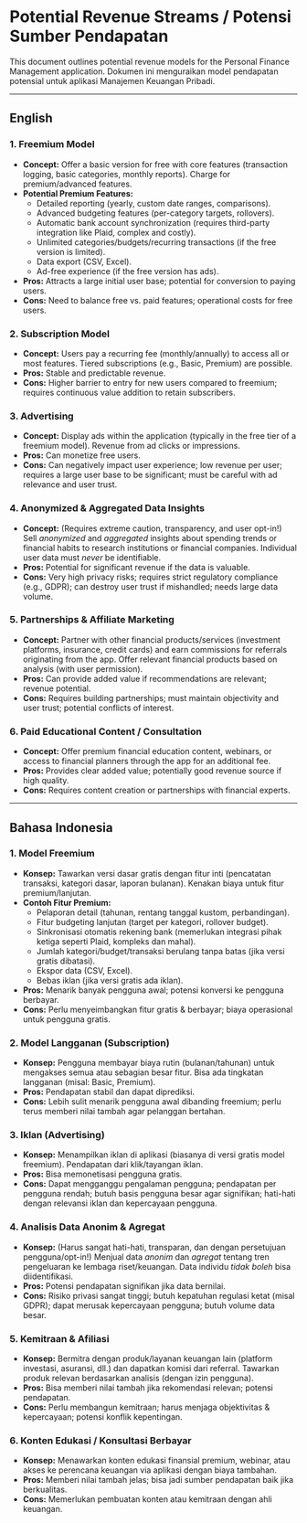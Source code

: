 # Potential Revenue Streams / Potensi Sumber Pendapatan

This document outlines potential revenue models for the Personal Finance Management application.
Dokumen ini menguraikan model pendapatan potensial untuk aplikasi Manajemen Keuangan Pribadi.

---

## English

### 1. Freemium Model

*   **Concept:** Offer a basic version for free with core features (transaction logging, basic categories, monthly reports). Charge for premium/advanced features.
*   **Potential Premium Features:**
    *   Detailed reporting (yearly, custom date ranges, comparisons).
    *   Advanced budgeting features (per-category targets, rollovers).
    *   Automatic bank account synchronization (requires third-party integration like Plaid, complex and costly).
    *   Unlimited categories/budgets/recurring transactions (if the free version is limited).
    *   Data export (CSV, Excel).
    *   Ad-free experience (if the free version has ads).
*   **Pros:** Attracts a large initial user base; potential for conversion to paying users.
*   **Cons:** Need to balance free vs. paid features; operational costs for free users.

### 2. Subscription Model

*   **Concept:** Users pay a recurring fee (monthly/annually) to access all or most features. Tiered subscriptions (e.g., Basic, Premium) are possible.
*   **Pros:** Stable and predictable revenue.
*   **Cons:** Higher barrier to entry for new users compared to freemium; requires continuous value addition to retain subscribers.

### 3. Advertising

*   **Concept:** Display ads within the application (typically in the free tier of a freemium model). Revenue from ad clicks or impressions.
*   **Pros:** Can monetize free users.
*   **Cons:** Can negatively impact user experience; low revenue per user; requires a large user base to be significant; must be careful with ad relevance and user trust.

### 4. Anonymized & Aggregated Data Insights

*   **Concept:** (Requires extreme caution, transparency, and user opt-in!) Sell *anonymized* and *aggregated* insights about spending trends or financial habits to research institutions or financial companies. Individual user data must *never* be identifiable.
*   **Pros:** Potential for significant revenue if the data is valuable.
*   **Cons:** Very high privacy risks; requires strict regulatory compliance (e.g., GDPR); can destroy user trust if mishandled; needs large data volume.

### 5. Partnerships & Affiliate Marketing

*   **Concept:** Partner with other financial products/services (investment platforms, insurance, credit cards) and earn commissions for referrals originating from the app. Offer relevant financial products based on analysis (with user permission).
*   **Pros:** Can provide added value if recommendations are relevant; revenue potential.
*   **Cons:** Requires building partnerships; must maintain objectivity and user trust; potential conflicts of interest.

### 6. Paid Educational Content / Consultation

*   **Concept:** Offer premium financial education content, webinars, or access to financial planners through the app for an additional fee.
*   **Pros:** Provides clear added value; potentially good revenue source if high quality.
*   **Cons:** Requires content creation or partnerships with financial experts.

---

## Bahasa Indonesia

### 1. Model Freemium

*   **Konsep:** Tawarkan versi dasar gratis dengan fitur inti (pencatatan transaksi, kategori dasar, laporan bulanan). Kenakan biaya untuk fitur premium/lanjutan.
*   **Contoh Fitur Premium:**
    *   Pelaporan detail (tahunan, rentang tanggal kustom, perbandingan).
    *   Fitur budgeting lanjutan (target per kategori, rollover budget).
    *   Sinkronisasi otomatis rekening bank (memerlukan integrasi pihak ketiga seperti Plaid, kompleks dan mahal).
    *   Jumlah kategori/budget/transaksi berulang tanpa batas (jika versi gratis dibatasi).
    *   Ekspor data (CSV, Excel).
    *   Bebas iklan (jika versi gratis ada iklan).
*   **Pros:** Menarik banyak pengguna awal; potensi konversi ke pengguna berbayar.
*   **Cons:** Perlu menyeimbangkan fitur gratis & berbayar; biaya operasional untuk pengguna gratis.

### 2. Model Langganan (Subscription)

*   **Konsep:** Pengguna membayar biaya rutin (bulanan/tahunan) untuk mengakses semua atau sebagian besar fitur. Bisa ada tingkatan langganan (misal: Basic, Premium).
*   **Pros:** Pendapatan stabil dan dapat diprediksi.
*   **Cons:** Lebih sulit menarik pengguna awal dibanding freemium; perlu terus memberi nilai tambah agar pelanggan bertahan.

### 3. Iklan (Advertising)

*   **Konsep:** Menampilkan iklan di aplikasi (biasanya di versi gratis model freemium). Pendapatan dari klik/tayangan iklan.
*   **Pros:** Bisa memonetisasi pengguna gratis.
*   **Cons:** Dapat mengganggu pengalaman pengguna; pendapatan per pengguna rendah; butuh basis pengguna besar agar signifikan; hati-hati dengan relevansi iklan dan kepercayaan pengguna.

### 4. Analisis Data Anonim & Agregat

*   **Konsep:** (Harus sangat hati-hati, transparan, dan dengan persetujuan pengguna/opt-in!) Menjual data *anonim* dan *agregat* tentang tren pengeluaran ke lembaga riset/keuangan. Data individu *tidak boleh* bisa diidentifikasi.
*   **Pros:** Potensi pendapatan signifikan jika data bernilai.
*   **Cons:** Risiko privasi sangat tinggi; butuh kepatuhan regulasi ketat (misal GDPR); dapat merusak kepercayaan pengguna; butuh volume data besar.

### 5. Kemitraan & Afiliasi

*   **Konsep:** Bermitra dengan produk/layanan keuangan lain (platform investasi, asuransi, dll.) dan dapatkan komisi dari referral. Tawarkan produk relevan berdasarkan analisis (dengan izin pengguna).
*   **Pros:** Bisa memberi nilai tambah jika rekomendasi relevan; potensi pendapatan.
*   **Cons:** Perlu membangun kemitraan; harus menjaga objektivitas & kepercayaan; potensi konflik kepentingan.

### 6. Konten Edukasi / Konsultasi Berbayar

*   **Konsep:** Menawarkan konten edukasi finansial premium, webinar, atau akses ke perencana keuangan via aplikasi dengan biaya tambahan.
*   **Pros:** Memberi nilai tambah jelas; bisa jadi sumber pendapatan baik jika berkualitas.
*   **Cons:** Memerlukan pembuatan konten atau kemitraan dengan ahli keuangan.
